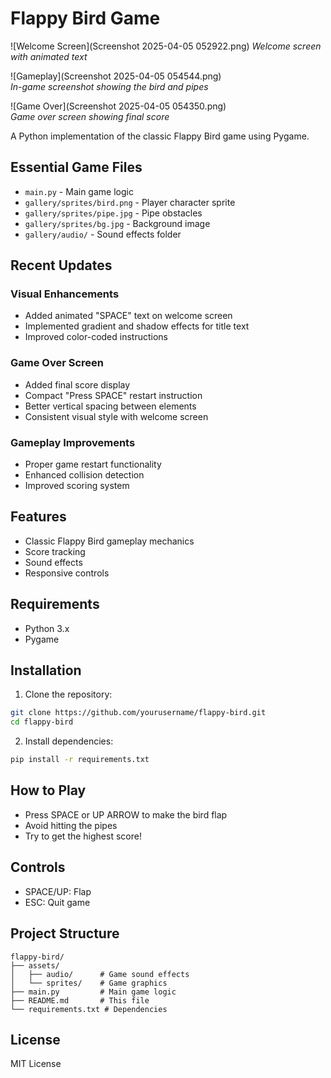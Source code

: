 # Flappy Bird Game

![Welcome Screen](Screenshot 2025-04-05 052922.png)
*Welcome screen with animated text*

![Gameplay](Screenshot 2025-04-05 054544.png)  
*In-game screenshot showing the bird and pipes*

![Game Over](Screenshot 2025-04-05 054350.png)  
*Game over screen showing final score*

A Python implementation of the classic Flappy Bird game using Pygame.

## Essential Game Files
- `main.py` - Main game logic
- `gallery/sprites/bird.png` - Player character sprite
- `gallery/sprites/pipe.jpg` - Pipe obstacles
- `gallery/sprites/bg.jpg` - Background image
- `gallery/audio/` - Sound effects folder

## Recent Updates

### Visual Enhancements
- Added animated "SPACE" text on welcome screen
- Implemented gradient and shadow effects for title text
- Improved color-coded instructions

### Game Over Screen
- Added final score display
- Compact "Press SPACE" restart instruction
- Better vertical spacing between elements
- Consistent visual style with welcome screen

### Gameplay Improvements
- Proper game restart functionality
- Enhanced collision detection
- Improved scoring system

## Features
- Classic Flappy Bird gameplay mechanics
- Score tracking
- Sound effects
- Responsive controls

## Requirements
- Python 3.x
- Pygame

## Installation
1. Clone the repository:
```bash
git clone https://github.com/yourusername/flappy-bird.git
cd flappy-bird
```

2. Install dependencies:
```bash
pip install -r requirements.txt
```

## How to Play
- Press SPACE or UP ARROW to make the bird flap
- Avoid hitting the pipes
- Try to get the highest score!

## Controls
- SPACE/UP: Flap
- ESC: Quit game

## Project Structure
```
flappy-bird/
├── assets/
│   ├── audio/      # Game sound effects
│   └── sprites/    # Game graphics
├── main.py         # Main game logic
├── README.md       # This file
└── requirements.txt # Dependencies
```

## License
MIT License
